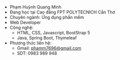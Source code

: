 - Phạm Huỳnh Quang Minh
- Đang học tại Cao đẳng FPT POLYTECNICH Cần Thơ
- Chuyên ngành: Ứng dụng phần mềm
- Web Developer
- Công nghệ: 
  + HTML, CSS, Javascript, BootStrap 5
  + Java, Spring Boot, Thymeleaf
- Phương thức liên hệ:
  + Gmail: phamm7696@gmail.com
  + SDT: 0983 989 948
